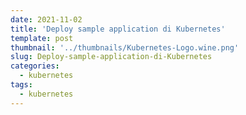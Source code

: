 ```yaml
---
date: 2021-11-02
title: 'Deploy sample application di Kubernetes'
template: post
thumbnail: '../thumbnails/Kubernetes-Logo.wine.png'
slug: Deploy-sample-application-di-Kubernetes
categories:
  - kubernetes
tags:
  - kubernetes
---
```


